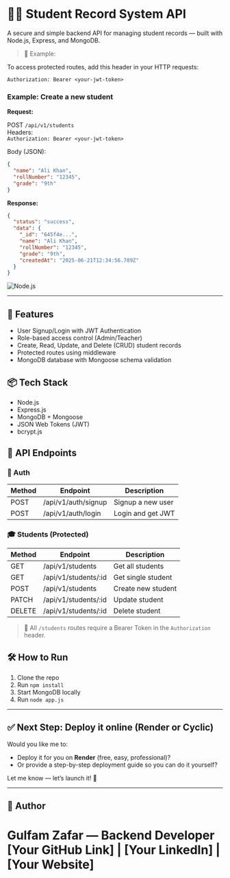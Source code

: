 
# 🧑‍🎓 Student Record System API

A secure and simple backend API for managing student records — built with Node.js, Express, and MongoDB.

> 🧪 Example:

To access protected routes, add this header in your HTTP requests:

```
Authorization: Bearer <your-jwt-token>
```

### Example: Create a new student

**Request:**

POST `/api/v1/students`  
Headers:  
`Authorization: Bearer <your-jwt-token>`

Body (JSON):

```json
{
  "name": "Ali Khan",
  "rollNumber": "12345",
  "grade": "9th"
}
```

**Response:**

```json
{
  "status": "success",
  "data": {
    "_id": "645f4e...",
    "name": "Ali Khan",
    "rollNumber": "12345",
    "grade": "9th",
    "createdAt": "2025-06-21T12:34:56.789Z"
  }
}
```

![Node.js](https://img.shields.io/badge/Node.js-Backend-green)

---

## 🔐 Features

- User Signup/Login with JWT Authentication  
- Role-based access control (Admin/Teacher)  
- Create, Read, Update, and Delete (CRUD) student records  
- Protected routes using middleware  
- MongoDB database with Mongoose schema validation  

## 📦 Tech Stack

- Node.js  
- Express.js  
- MongoDB + Mongoose  
- JSON Web Tokens (JWT)  
- bcrypt.js  

## 🚀 API Endpoints

### 🔑 Auth

| Method | Endpoint            | Description          |
|--------|---------------------|----------------------|
| POST   | /api/v1/auth/signup | Signup a new user    |
| POST   | /api/v1/auth/login  | Login and get JWT    |

### 🎓 Students (Protected)

| Method | Endpoint             | Description         |
|--------|----------------------|---------------------|
| GET    | /api/v1/students     | Get all students    |
| GET    | /api/v1/students/:id | Get single student  |
| POST   | /api/v1/students     | Create new student  |
| PATCH  | /api/v1/students/:id | Update student      |
| DELETE | /api/v1/students/:id | Delete student      |

> 🔐 All `/students` routes require a Bearer Token in the `Authorization` header.

## 🛠️ How to Run

1. Clone the repo  
2. Run `npm install`  
3. Start MongoDB locally  
4. Run `node app.js`  

---

## ✅ Next Step: Deploy it online (Render or Cyclic)

Would you like me to:  
- Deploy it for you on **Render** (free, easy, professional)?  
- Or provide a step-by-step deployment guide so you can do it yourself?

Let me know — let’s launch it! 🚀

---

## 👤 Author

Gulfam Zafar — Backend Developer  
[Your GitHub Link] | [Your LinkedIn] | [Your Website]
=======